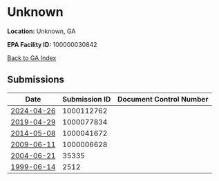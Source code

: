 # Unknown

**Location:** Unknown, GA

**EPA Facility ID:** 100000030842

[Back to GA Index](../../index.md)

## Submissions

| Date | Submission ID | Document Control Number |
|------|--------------|-------------------------|
| [2024-04-26](submissions/1000112762.md) | 1000112762 |  |
| [2019-04-29](submissions/1000077834.md) | 1000077834 |  |
| [2014-05-08](submissions/1000041672.md) | 1000041672 |  |
| [2009-06-11](submissions/1000006628.md) | 1000006628 |  |
| [2004-06-21](submissions/35335.md) | 35335 |  |
| [1999-06-14](submissions/2512.md) | 2512 |  |
